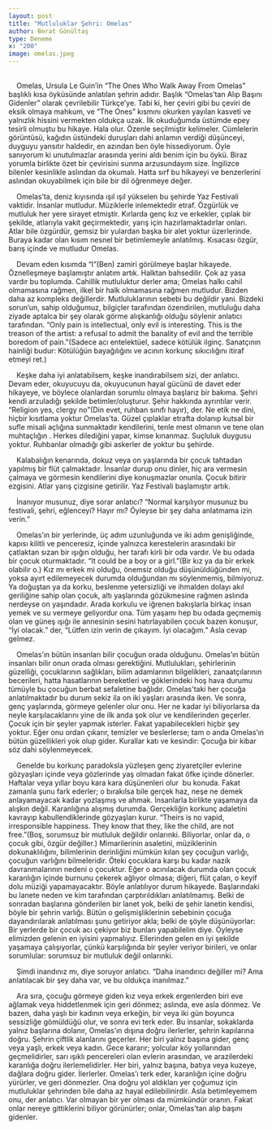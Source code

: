 ```yaml
---
layout: post
title: "Mutluluklar Şehri: Omelas"
author: Berat Gönültaş
type: Deneme
x: "200"
image: omelas.jpeg
---
```

<br/>
&nbsp;&nbsp;&nbsp;&nbsp;Omelas, Ursula Le Guin’in “The Ones Who Walk Away From Omelas” başlıklı kısa öyküsünde anlatılan şehrin adıdır. Başlık “Omelas’tan Alıp Başını Gidenler” olarak çevrilebilir Türkçe’ye. Tabi ki, her çeviri gibi bu çeviri de eksik olmaya mahkum, ve “The Ones” kısmını okurken yayılan kasveti ve yalnızlık hissini vermekten oldukça uzak. İlk okuduğumda üstümde epey tesirli olmuştu bu hikaye. Hala olur. Özenle seçilmiştir kelimeler. Cümlelerin görüntüsü, kağıdın üstündeki duruşları dahi anlamın verdiği düşünceyi, duyguyu yansıtır haldedir, en azından ben öyle hissediyorum. Öyle sanıyorum ki unutulmazlar arasında yerini aldı benim için bu öykü. Biraz yorumla birlikte özet bir çevirisini sunma arzusundayım size. İngilizce bilenler kesinlikle aslından da okumalı. Hatta sırf bu hikayeyi ve benzerlerini aslından okuyabilmek için bile bir dil öğrenmeye değer.

&nbsp;&nbsp;&nbsp;&nbsp;Omelas’ta, deniz kıyısında ışıl ışıl yükselen bu şehirde Yaz Festivali vaktidir. İnsanlar mutludur. Müziklerle inlemektedir etraf. Özgürlük ve mutluluk her yere sirayet etmiştir. Kırlarda genç kız ve erkekler, çıplak bir şekilde, atlarıyla vakit geçirmektedir, yarış için hazırlamaktadırlar onları. Atlar bile özgürdür, gemsiz bir yulardan başka bir alet yoktur üzerlerinde. Buraya kadar olan kısım nesnel bir betimlemeyle anlatılmış. Kısacası özgür, barış içinde ve mutludur Omelas.

&nbsp;&nbsp;&nbsp;&nbsp;Devam eden kısımda “I”(Ben) zamiri görülmeye başlar hikayede. Öznelleşmeye başlamıştır anlatım artık. Halktan bahsedilir. Çok az yasa vardır bu toplumda. Cahillik mutluluktur derler ama; Omelas halkı cahil olmamasına rağmen, ilkel bir halk olmamasına rağmen mutludur. Bizden daha az kompleks değillerdir. Mutluluklarının sebebi bu değildir yani. Bizdeki sorun’un, sahip olduğumuz, bilgiçler tarafından özendirilen, mutluluğu daha ziyade aptalca bir şey olarak görme alışkanlığı olduğu söylenir anlatıcı tarafından. “Only pain is intellectual, only evil is interesting. This is the treason of the artist: a refusal to admit the banality of evil and the terrible boredom of pain."(Sadece acı entelektüel, sadece kötülük ilginç. Sanatçının hainliği budur: Kötülüğün bayağılığını ve acının korkunç sıkıcılığını itiraf etmeyi ret.)

&nbsp;&nbsp;&nbsp;&nbsp;Keşke daha iyi anlatabilsem, keşke inandırabilsem sizi, der anlatıcı. Devam eder, okuyucuyu da, okuyucunun hayal gücünü de davet eder hikayeye, ve böylece olanlardan sorumlu olmaya başlarız bir bakıma. Şehri kendi arzuladığı şekilde betimler/oluşturur. Şehir hakkında ayrıntılar verir. “Religion yes, clergy no”(Din evet, ruhban sınıfı hayır), der. Ne etik ne dini, hiçbir kısıtlama yoktur Omelas’ta. Güzel çıplaklar etrafta dolanıp kutsal bir sufle misali açlığına sunmaktadır kendilerini, tenle mest olmanın ve tene olan muhtaçlığın . Herkes dilediğini yapar, kimse kınanmaz. Suçluluk duygusu yoktur. Ruhbanlar olmadığı gibi askerler de yoktur bu şehirde.

&nbsp;&nbsp;&nbsp;&nbsp;Kalabalığın kenarında, dokuz veya on yaşlarında bir çocuk tahtadan yapılmış bir flüt çalmaktadır. İnsanlar durup onu dinler, hiç ara vermesin çalmaya ve görmesin kendilerini diye konuşmazlar onunla. Çocuk bitirir ezgisini. Atlar yarış çizgisine getirilir. Yaz Festivali başlamıştır artık.

&nbsp;&nbsp;&nbsp;&nbsp;İnanıyor musunuz, diye sorar anlatıcı? “Normal karşılıyor musunuz bu festivali, şehri, eğlenceyi? Hayır mı? Öyleyse bir şey daha anlatmama izin verin.”

&nbsp;&nbsp;&nbsp;&nbsp;Omelas’ın bir yerlerinde, üç adım uzunluğunda ve iki adım genişliğinde, kapısı kilitli ve penceresiz, içinde yalnızca kerestelerin arasındaki bir çatlaktan sızan bir ışığın olduğu, her tarafı kirli bir oda vardır. Ve bu odada bir çocuk oturmaktadır. “It could be a boy or a girl.”(Bir kız ya da bir erkek olabilir o.) Kız mı erkek mi olduğu, önemsiz olduğu düşünüldüğünden mi, yoksa ayırt edilemeyecek durumda olduğundan mı söylenmemiş, bilmiyoruz. Ya doğuştan ya da korku, beslenme yetersizliği ve ihmalden dolayı akıl geriliğine sahip olan çocuk, altı yaşlarında gözükmesine rağmen aslında nerdeyse on yaşındadır. Arada korkulu ve iğrenen bakışlarla birkaç insan yemek ve su vermeye geliyordur ona. Tüm yaşamı hep bu odada geçmemiş olan ve güneş ışığı ile annesinin sesini hatırlayabilen çocuk bazen konuşur, “İyi olacak.” der, “Lütfen izin verin de çıkayım. İyi olacağım.” Asla cevap gelmez.

&nbsp;&nbsp;&nbsp;&nbsp;Omelas’ın bütün insanları bilir çocuğun orada olduğunu. Omelas’ın bütün insanları bilir onun orada olması gerektiğini. Mutlulukları, şehirlerinin güzelliği, çocuklarının sağlıkları, bilim adamlarının bilgelikleri, zanaatçılarının becerileri, hatta hasatlarının bereketleri ve göklerindeki hoş hava durumu tümüyle bu çocuğun berbat sefaletine bağlıdır. Omelas'taki her çocuğa anlatılmaktadır bu durum sekiz ila on iki yaşları arasında iken. Ve sonra, genç yaşlarında, görmeye gelenler olur onu. Her ne kadar iyi biliyorlarsa da neyle karşılacaklarını yine de ilk anda şok olur ve kendilerinden geçerler. Çocuk için bir şeyler yapmak isterler. Fakat yapabilecekleri hiçbir şey yoktur. Eğer onu ordan çıkarır, temizler ve beslerlerse; tam o anda Omelas’ın bütün güzellikleri yok olup gider. Kurallar katı ve kesindir: Çocuğa bir kibar söz dahi söylenmeyecek.

&nbsp;&nbsp;&nbsp;&nbsp;Genelde bu korkunç paradoksla yüzleşen genç ziyaretçiler evlerine gözyaşları içinde veya gözlerinde yaş olmadan fakat öfke içinde dönerler. Haftalar veya yıllar boyu kara kara düşünenleri olur  bu konuda. Fakat zamanla şunu fark ederler; o bırakılsa bile gerçek haz, neşe ne demek anlayamayacak kadar yozlaşmış ve ahmak. İnsanlarla birlikte yaşamaya da alışkın değil. Karanlığına alışmış durumda. Gerçekliğin korkunç adaletini kavrayıp kabullendiklerinde gözyaşları kurur. “Theirs is no vapid, irresponsible happiness. They know that they, like the child, are not free.”(Boş, sorumsuz bir mutluluk değildir onlarınki. Biliyorlar, onlar da, o çocuk gibi, özgür değiller.) Mimarilerinin asaletini, müziklerinin dokunaklılığını, bilimlerinin derinliğini mümkün kılan şey çocuğun varlığı, çocuğun varlığını bilmeleridir. Öteki çocuklara karşı bu kadar nazik davranmalarının nedeni o çocuktur. Eğer o acınılacak durumda olan çocuk karanlığın içinde burnunu çekerek ağlıyor olmasa; diğeri, flüt çalan, o keyif dolu müziği yapamayacaktır. Böyle anlatılıyor durum hikayede. Başlarındaki bu lanete neden ve kim tarafından çarptırıldıkları anlatılmamış. Belki de sonradan başlarına gönderilen bir lanet yok, belki de şehir lanetin kendisi, böyle bir şehrin varlığı. Bütün o gelişmişliklerinin sebebinin çocuğa dayandırılarak anlatılması şunu getiriyor akla; belki de şöyle düşünüyorlar: Bir yerlerde bir çocuk acı çekiyor biz bunları yapabilelim diye. Öyleyse elimizden gelenin en iyisini yapmalıyız. Ellerinden gelen en iyi şekilde yaşamaya çalışıyorlar, çünkü karşılığında bir şeyler veriyor birileri, ve onlar sorumlular: sorumsuz bir mutluluk değil onlarınki.

&nbsp;&nbsp;&nbsp;&nbsp;Şimdi inandınız mı, diye soruyor anlatıcı. “Daha inandırıcı değiller mi? Ama anlatılacak bir şey daha var, ve bu oldukça inanılmaz.”

&nbsp;&nbsp;&nbsp;&nbsp;Ara sıra, çocuğu görmeye giden kız veya erkek ergenlerden biri eve ağlamak veya hiddetlenmek için geri dönmez; aslında, eve asla dönmez. Ve bazen, daha yaşlı bir kadının veya erkeğin, bir veya iki gün boyunca sessizliğe gömüldüğü olur, ve sonra evi terk eder. Bu insanlar, sokaklarda yalnız başlarına dolanır, Omelas’ın dışına doğru ilerlerler, şehrin kapılarına doğru. Şehrin çiftlik alanlarını geçerler. Her biri yalnız başına gider, genç veya yaşlı, erkek veya kadın. Gece kararır; yolcular köy yollarından geçmelidirler, sarı ışıklı pencereleri olan evlerin arasından, ve arazilerdeki karanlığa doğru ilerlemelidirler. Her biri, yalnız başına, batıya veya kuzeye, dağlara doğru gider. İlerlerler. Omelas’ı terk eder, karanlığın içine doğru yürürler, ve geri dönmezler. Ona doğru yol aldıkları yer çoğumuz için mutluluklar şehrinden bile daha az hayal edilebilinirdir. Asla betimleyemem onu, der anlatıcı. Var olmayan bir yer olması da mümkündür oranın. Fakat onlar nereye gittiklerini biliyor görünürler; onlar, Omelas’tan alıp başını gidenler.
